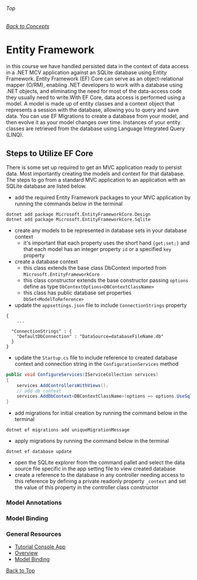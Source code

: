 ###### Top
###### [Back to Concepts](./README.md)
# Entity Framework
in this course we have handled persisted data in the context of data access in a .NET MCV application against an SQLite database using Entity Framework. Entity Framework (EF) Core can serve as an object-relational mapper (O/RM), enabling .NET developers to work with a database using .NET objects, and eliminating the need for most of the data-access code they usually need to write.With EF Core, data access is performed using a model. A model is made up of entity classes and a context object that represents a session with the database, allowing you to query and save data. You can use EF Migrations to create a database from your model, and then evolve it as your model changes over time. Instances of your entity classes are retrieved from the database using Language Integrated Query (LINQ).

## Steps to Utilize EF Core
There is some set up required to get an MVC application ready to persist data. Most importantly creating the models and context for that database. The steps to go from a standard MVC application to an application with an SQLite database are listed below. 

- add the required Entity Framework packages to your MVC application by running the commands below in the terminal
```
dotnet add package Microsoft.EntityFrameworkCore.Design
dotnet add package Microsoft.EntityFrameworkCore.Sqlite
```
- create any models to be represented in database sets in your database context
     - it's important that each property uses the short hand `{get;set;}` and that each model has an integer property `id` or a specified `key` property 
- create a database context 
	- this class extends the base class DbContext imported from `Microsoft.EntityFrameworkCore`
	- this class constructor extends the base constructor passing `options` define as type `DbContextOptions<DBContextClassName>`
	- this class has public database set properties `DbSet<ModelToReference>`
- update the `appsettings.json` file to include `ConnectionStrings` property
```
{
	...

  "ConnectionStrings" : {
    "DefaultDbConnection" : "DataSource=databaseFileName.db"
  }
}
```
- update the `Startup.cs` file to include reference to created database context and connection string in the `ConfigurationServices` method
```c#
public void ConfigureServices(IServiceCollection services)
{
    services.AddControllersWithViews();
    // add db context
    services.AddDbContext<DBContextClassName>(options => options.UseSqlite(Configuration.GetConnectionString("DefaultDbConnection")));
}
```
- add migrations for initial creation by running the command below in the terminal
```
dotnet ef migrations add uniqueMigrationMessage
```
- apply migrations by running the command below in the terminal
```
dotnet ef database update
```
- open the SQLite explorer from the command pallet and select the data source file specific in the app setting file to view created database
- create a reference to the database in any controller needing access to this reference by defining a private readonly property `_context` and set the value of this property in the controller class constructor 
### Model Annotations

### Model Binding
### General Resources 
- [Tutorial Console App](https://docs.microsoft.com/en-us/ef/core/get-started/?tabs=netcore-cli)
- [Overview](https://docs.microsoft.com/en-us/ef/core/)
- [Model Binding](https://docs.microsoft.com/en-us/ef/core/)

[Back to Top](#Top)
